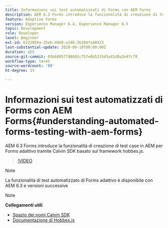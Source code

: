 ```yaml
---
title: Informazioni sui test automatizzati di Forms con AEM Forms
description: AEM 6.3 Forms introduce la funzionalità di creazione di test case in AEM per Forms adattivo tramite Calvin SDK basato sul framework hobbes.js
feature: Adaptive Forms
version: Experience Manager 6.4, Experience Manager 6.5
topic: Development
role: Developer
level: Beginner
exl-id: 6122859a-35eb-49d9-a146-3b304fa40413
last-substantial-update: 2020-09-10T00:00:00Z
duration: 425
source-git-commit: 03b68057748892c757e0b5315d3a41d0a2e4fc79
workflow-type: tm+mt
source-wordcount: '88'
ht-degree: 1%

---
```


# Informazioni sui test automatizzati di Forms con AEM Forms{#understanding-automated-forms-testing-with-aem-forms}

AEM 6.3 Forms introduce la funzionalità di creazione di test case in AEM per Forms adattivo tramite Calvin SDK basato sul framework hobbes.js.

>[!VIDEO](https://video.tv.adobe.com/v/19700?quality=12&learn=on)

>[!NOTE]
>
>La funzionalità di test automatizzato di Forms adattivo è disponibile con AEM 6.3 e versioni successive

>[!NOTE]
>
>**Collegamenti utili**
>
>* [Spazio dei nomi Calvin SDK](https://helpx.adobe.com/aem-forms/6-3/calvin-sdk-javascript-api/calvin.html)
>* [Documentazione di Hobbes.js](https://experienceleague.adobe.com/docs/experience-manager-release-information/aem-release-updates/previous-updates/aem-previous-versions.html?lang=it)
